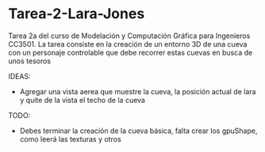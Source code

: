 # Tarea-2-Lara-Jones

Tarea 2a del curso de Modelación y Computación Gráfica para Ingenieros CC3501.
La tarea consiste en la creación de un entorno 3D de una cueva con un personaje controlable que debe recorrer estas cuevas en busca de unos tesoros




IDEAS:
- Agregar una vista aerea que muestre la cueva, la posición actual de lara y quite de la vista el techo de la cueva


TODO:
- Debes terminar la creación de la cueva básica, falta crear los gpuShape, como leerá las texturas y otros